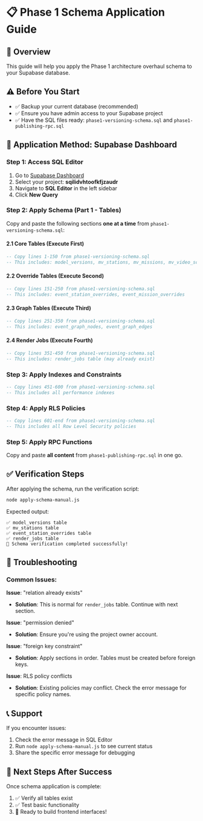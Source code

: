# 📋 Phase 1 Schema Application Guide

## 🎯 Overview
This guide will help you apply the Phase 1 architecture overhaul schema to your Supabase database.

## ⚠️ Before You Start
- ✅ Backup your current database (recommended)
- ✅ Ensure you have admin access to your Supabase project
- ✅ Have the SQL files ready: `phase1-versioning-schema.sql` and `phase1-publishing-rpc.sql`

## 🔧 Application Method: Supabase Dashboard

### Step 1: Access SQL Editor
1. Go to [Supabase Dashboard](https://supabase.com/dashboard)
2. Select your project: **sqilidvhtoofkfjzaudr**
3. Navigate to **SQL Editor** in the left sidebar
4. Click **New Query**

### Step 2: Apply Schema (Part 1 - Tables)
Copy and paste the following sections **one at a time** from `phase1-versioning-schema.sql`:

#### 2.1 Core Tables (Execute First)
```sql
-- Copy lines 1-150 from phase1-versioning-schema.sql
-- This includes: model_versions, mv_stations, mv_missions, mv_video_scenes
```

#### 2.2 Override Tables (Execute Second)
```sql
-- Copy lines 151-250 from phase1-versioning-schema.sql
-- This includes: event_station_overrides, event_mission_overrides
```

#### 2.3 Graph Tables (Execute Third)
```sql
-- Copy lines 251-350 from phase1-versioning-schema.sql
-- This includes: event_graph_nodes, event_graph_edges
```

#### 2.4 Render Jobs (Execute Fourth)
```sql
-- Copy lines 351-450 from phase1-versioning-schema.sql
-- This includes: render_jobs table (may already exist)
```

### Step 3: Apply Indexes and Constraints
```sql
-- Copy lines 451-600 from phase1-versioning-schema.sql
-- This includes all performance indexes
```

### Step 4: Apply RLS Policies
```sql
-- Copy lines 601-end from phase1-versioning-schema.sql
-- This includes all Row Level Security policies
```

### Step 5: Apply RPC Functions
Copy and paste **all content** from `phase1-publishing-rpc.sql` in one go.

## ✅ Verification Steps

After applying the schema, run the verification script:

```bash
node apply-schema-manual.js
```

Expected output:
```
✅ model_versions table
✅ mv_stations table
✅ event_station_overrides table
✅ render_jobs table
🎉 Schema verification completed successfully!
```

## 🚨 Troubleshooting

### Common Issues:

**Issue**: "relation already exists"
- **Solution**: This is normal for `render_jobs` table. Continue with next section.

**Issue**: "permission denied"
- **Solution**: Ensure you're using the project owner account.

**Issue**: "foreign key constraint"
- **Solution**: Apply sections in order. Tables must be created before foreign keys.

**Issue**: RLS policy conflicts
- **Solution**: Existing policies may conflict. Check the error message for specific policy names.

## 📞 Support
If you encounter issues:
1. Check the error message in SQL Editor
2. Run `node apply-schema-manual.js` to see current status
3. Share the specific error message for debugging

## 🎯 Next Steps After Success
Once schema application is complete:
1. ✅ Verify all tables exist
2. ✅ Test basic functionality
3. 🚀 Ready to build frontend interfaces!